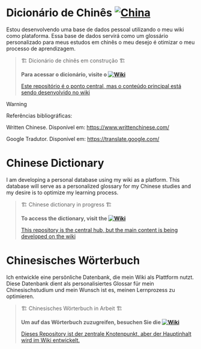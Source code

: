 # Dicionário de Chinês [![China](https://github.com/user-attachments/assets/e95b9b91-9dc4-4f38-af67-6974a6e5a489)](https://github.com/DeiseFreire/Chinese_dictionary)

Estou desenvolvendo uma base de dados pessoal utilizando o meu wiki como plataforma. Essa base de dados servirá como um glossário personalizado para meus estudos em chinês o meu desejo é otimizar o meu processo de aprendizagem.

> 🏗️ Dicionário de chinês em construção 🏗️
>
> **Para acessar o dicionário, visite o [![Wiki](https://github.com/user-attachments/assets/1182aed4-8fcf-47e5-a6e1-2460efc7bca4)](https://github.com/DeiseFreire/Chinese_dictionary/wiki)**
>
> [Este repositório é o ponto central, mas o conteúdo principal está sendo desenvolvido no wiki](https://github.com/DeiseFreire/Chinese_dictionary/wiki)

> [!Warning]
>
> Referências bibliográficas:
> 
> Written Chinese. Disponível em: <https://www.writtenchinese.com/>
>
> Google Tradutor. Disponível em: <https://translate.google.com/>

# Chinese Dictionary

I am developing a personal database using my wiki as a platform. This database will serve as a personalized glossary for my Chinese studies and my desire is to optimize my learning process.

> 🏗️ Chinese dictionary in progress 🏗️
> 
> **To access the dictionary, visit the [![Wiki](https://github.com/user-attachments/assets/1182aed4-8fcf-47e5-a6e1-2460efc7bca4)](https://github.com/DeiseFreire/Chinese_dictionary/wiki)**
> 
> [This repository is the central hub, but the main content is being developed on the wiki](https://github.com/DeiseFreire/Chinese_dictionary/wiki)


# Chinesisches Wörterbuch 

Ich entwickle eine persönliche Datenbank, die mein Wiki als Plattform nutzt. Diese Datenbank dient als personalisiertes Glossar für mein Chinesischstudium und mein Wunsch ist es, meinen Lernprozess zu optimieren.

> 🏗️ Chinesisches Wörterbuch in Arbeit 🏗️ 
>
> **Um auf das Wörterbuch zuzugreifen, besuchen Sie die [![Wiki](https://github.com/user-attachments/assets/1182aed4-8fcf-47e5-a6e1-2460efc7bca4)](https://github.com/DeiseFreire/Chinese_dictionary/wiki)**
>
> [Dieses Repository ist der zentrale Knotenpunkt, aber der Hauptinhalt wird im Wiki entwickelt.](https://github.com/DeiseFreire/Chinese_dictionary/wiki)


